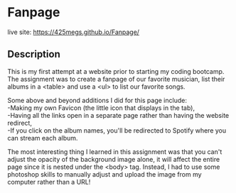 # Fanpage
live site: https://425megs.github.io/Fanpage/

## Description
This is my first attempt at a website prior to starting my coding bootcamp. <br>
The assignment was to create a fanpage of our favorite musician, list their albums in a \<table> and use a \<ul> to list our favorite songs.

Some above and beyond additions I did for this page include:<br>
-Making my own Favicon (the little icon that displays in the tab),<br>
-Having all the links open in a separate page rather than having the website redirect,<br>
-If you click on the album names, you'll be redirected to Spotify where you can stream each album.

The most interesting thing I learned in this assignment was that you can't adjust the opacity of the background image alone, it will affect the entire page since it is nested under the \<body> tag. Instead, I had to use some photoshop skills to manually adjust and upload the image from my computer rather than a URL!